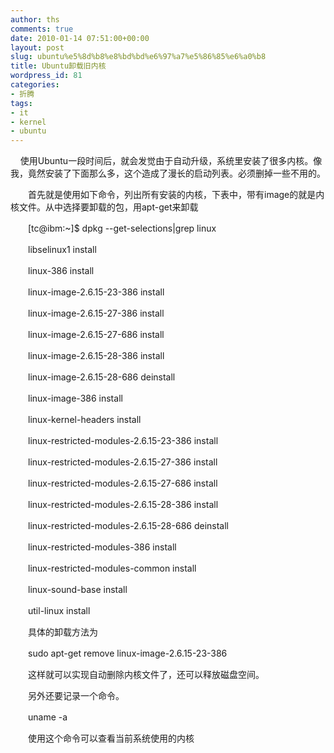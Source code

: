 ```yaml
---
author: ths
comments: true
date: 2010-01-14 07:51:00+00:00
layout: post
slug: ubuntu%e5%8d%b8%e8%bd%bd%e6%97%a7%e5%86%85%e6%a0%b8
title: Ubuntu卸载旧内核
wordpress_id: 81
categories:
- 折腾
tags:
- it
- kernel
- ubuntu
---
```



  
 使用Ubuntu一段时间后，就会发觉由于自动升级，系统里安装了很多内核。像我，竟然安装了下面那么多，这个造成了漫长的启动列表。必须删掉一些不用的。






　　首先就是使用如下命令，列出所有安装的内核，下表中，带有image的就是内核文件。从中选择要卸载的包，用apt-get来卸载






　　[tc@ibm:~]$ dpkg --get-selections|grep linux






　　libselinux1 install






　　linux-386 install






　　linux-image-2.6.15-23-386 install






　　linux-image-2.6.15-27-386 install






　　linux-image-2.6.15-27-686 install






　　linux-image-2.6.15-28-386 install






　　linux-image-2.6.15-28-686 deinstall






　　linux-image-386 install






　　linux-kernel-headers install






　　linux-restricted-modules-2.6.15-23-386 install






　　linux-restricted-modules-2.6.15-27-386 install






　　linux-restricted-modules-2.6.15-27-686 install






　　linux-restricted-modules-2.6.15-28-386 install






　　linux-restricted-modules-2.6.15-28-686 deinstall






　　linux-restricted-modules-386 install






　　linux-restricted-modules-common install






　　linux-sound-base install






　　util-linux install






　　具体的卸载方法为






　　sudo apt-get remove linux-image-2.6.15-23-386






　　这样就可以实现自动删除内核文件了，还可以释放磁盘空间。






　　另外还要记录一个命令。






　　uname -a






　　使用这个命令可以查看当前系统使用的内核



